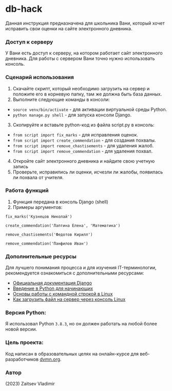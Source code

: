 # db-hack

Данная инструкция предназначена для школьника Вани, который хочет исправить свои оценки на сайте электронного дневника.

### Доступ к серверу

У Вани есть доступ к серверу, на котором работает сайт электронного дневника. Для работы с сервером Вани точно нужно использовать консоль.

### Сценарий использования

1. Скачайте скрипт, который необходимо загрузить на сервер и положите его в корневую папку, там же должна быть база данных.
2. Выполните следующие команды в консоли:
  - `source venv/bin/activate` - для активации виртуальной среды Python.
  - `python manage.py shell` - для запуска консоли Django.
3. Скопируйте и вставьте python-код из файла script.py в консоль:
  - `from script import fix_marks` - для исправления оценок.
  - `from script import create_commendation` - для создания похвалы.
  - `from script import remove_chastisements` - для удаления жалоб.
  - `from script import remove_commendation` - для удаления похвал.
4. Откройте сайт электронного дневника и найдите свою учетную запись
5. Проверьте, исправились ли оценки, исчезли ли жалобы, появилась ли похвала от учителя.

### Работа функций
1. Функция передана в консоль Django (shell)
2. Примеры аргументов:
```
fix_marks('Кузнецов Николай')
```
```
create_commendation('Лаптина Елена', 'Математика')
```
```
remove_chastisements('Федотов Кирилл')
```
```
remove_commendation('Панфилов Иван')
```

### Дополнительные ресурсы

Для лучшего понимания процесса и для изучения IT-терминологии, рекомендуется ознакомиться с дополнительными ресурсами:
- [Официальная документация Django](https://docs.djangoproject.com/)
- [Введение в Python для начинающих](https://pythonworld.ru/osnovy/vvedenie-v-python-dlja-nachinajushhix.html)
- [Основы работы с командной строкой в Linux](https://losst.ru/osnovy-raboty-s-komandnoj-strokoj-linux)
- [Как загрузить файл на сервер через консоль Linux](https://trishka.eu/kak-zagruzit-fajl-na-server-cherez-konsol-linux/) 

### Версия Python: 
Я использовал Python `3.8.3`, но он должен работать на любой более новой версии.

### Цель проекта:
Код написан в образовательных целях на онлайн-курсе для веб-разработчиков [dvmn.org](https://dvmn.org/).

### Автор
(2023) Zaitsev Vladimir
